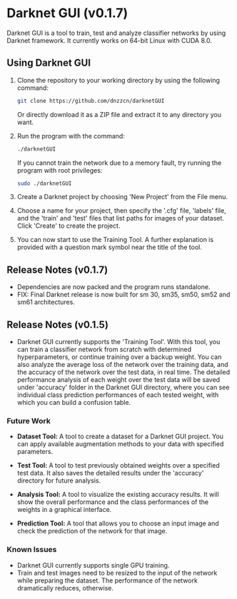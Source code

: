 # Darknet GUI (v0.1.7)

Darknet GUI is a tool to train, test and analyze classifier networks by using Darknet framework. It currently works on 64-bit 
Linux with CUDA 8.0. 

## Using Darknet GUI

1. Clone the repository to your working directory by using the following command:

   ```bash
   git clone https://github.com/dnzzcn/darknetGUI
   ```
   Or directly download it as a ZIP file and extract it to any directory you want.

2. Run the program with the command:

   ```bash
   ./darknetGUI
   ```
   
   If you cannot train the network due to a memory fault, try running the program with root privileges:
   
   ```bash
   sudo ./darknetGUI
   ```
   
3. Create a Darknet project by choosing 'New Project' from the File menu.

4. Choose a name for your project, then specify the '.cfg' file, 'labels' file, and the 'train' and 'test' files that list 
paths for images of your dataset. Click 'Create' to create the project.

5. You can now start to use the Training Tool. A further explanation is provided with a question mark symbol near the title of
the tool.

## Release Notes (v0.1.7)

* Dependencies are now packed and the program runs standalone.
* FIX: Final Darknet release is now built for sm 30, sm35, sm50, sm52 and sm61 architectures.

## Release Notes (v0.1.5)

* Darknet GUI currently supports the 'Training Tool'. With this tool, you can train a classifier network from scratch 
with determined hyperparameters, or continue training over a backup weight. You can also analyze the average loss of the network 
over the training data, and the accuracy of the network over the test data, in real time. The detailed performance analysis of
each weight over the test data will be saved under 'accuracy' folder in the Darknet GUI directory, where you can see individual
class prediction performances of each tested weight, with which you can build a confusion table.

### Future Work

* **Dataset Tool:** A tool to create a dataset for a Darknet GUI project. You can apply available augmentation methods to 
your data with specified parameters.

* **Test Tool:** A tool to test previously obtained weights over a specified test data. It also saves the detailed results under
the 'accuracy' directory for future analysis.

* **Analysis Tool:** A tool to visualize the existing accuracy results. It will show the overall performance and the class
performances of the weights in a graphical interface.

* **Prediction Tool:** A tool that allows you to choose an input image and check the prediction of the network for that image.

### Known Issues

* Darknet GUI currently supports single GPU training.
* Train and test images need to be resized to the input of the network while preparing the dataset. The performance of 
the network dramatically reduces, otherwise.
